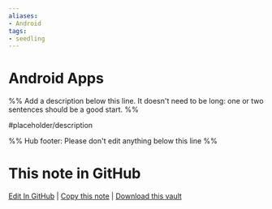 ```yaml
---
aliases: 
- Android
tags:
- seedling
---
```


# Android Apps

%% Add a description below this line. It doesn't need to be long: one or two sentences should be a good start. %%

#placeholder/description 

%% Hub footer: Please don't edit anything below this line %%

# This note in GitHub

<span class="git-footer">[Edit In GitHub](https://github.dev/obsidian-community/obsidian-hub/blob/main/02%20-%20Community%20Expansions/02.04%20Auxiliary%20Tools%20by%20Category/Android%20Apps.md "git-hub-edit-note") | [Copy this note](https://raw.githubusercontent.com/obsidian-community/obsidian-hub/main/02%20-%20Community%20Expansions/02.04%20Auxiliary%20Tools%20by%20Category/Android%20Apps.md "git-hub-copy-note") | [Download this vault](https://github.com/obsidian-community/obsidian-hub/archive/refs/heads/main.zip "git-hub-download-vault") </span>